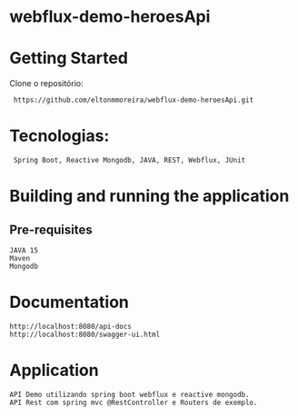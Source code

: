 # webflux-demo-heroesApi
# Getting Started
Clone o repositório:
<pre><code> https://github.com/eltonmmoreira/webflux-demo-heroesApi.git</code></pre>

# Tecnologias:
<pre><code> Spring Boot, Reactive Mongodb, JAVA, REST, Webflux, JUnit</code></pre>

# Building and running the application
## Pre-requisites
<pre><code>JAVA 15
Maven
Mongodb</code></pre>

# Documentation
<pre><code>http://localhost:8080/api-docs
http://localhost:8080/swagger-ui.html</code></pre>

# Application
<pre><code>API Demo utilizando spring boot webflux e reactive mongodb. 
API Rest com spring mvc @RestController e Routers de exemplo.
</code></pre>
